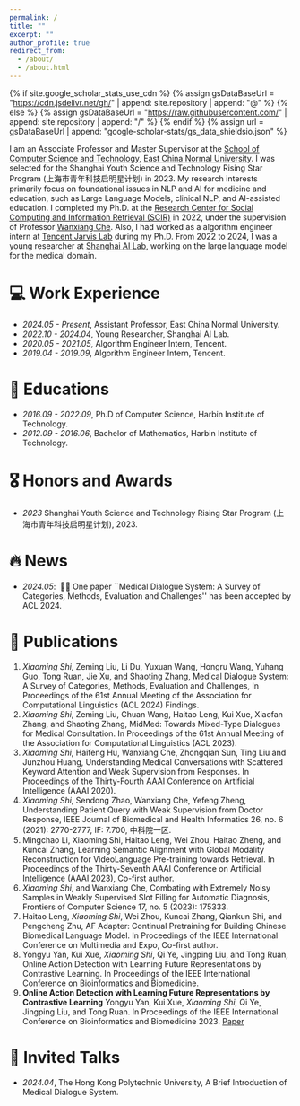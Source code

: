 ```yaml
---
permalink: /
title: ""
excerpt: ""
author_profile: true
redirect_from: 
  - /about/
  - /about.html
---
```


{% if site.google_scholar_stats_use_cdn %}
{% assign gsDataBaseUrl = "https://cdn.jsdelivr.net/gh/" | append: site.repository | append: "@" %}
{% else %}
{% assign gsDataBaseUrl = "https://raw.githubusercontent.com/" | append: site.repository | append: "/" %}
{% endif %}
{% assign url = gsDataBaseUrl | append: "google-scholar-stats/gs_data_shieldsio.json" %}

<span class='anchor' id='about-me'></span>

I am an Associate Professor and Master Supervisor at the [School of Computer Science and Technology](http://www.cs.ecnu.edu.cn/), [East China Normal University](https://english.ecnu.edu.cn/). 
I was selected for the Shanghai Youth Science and Technology Rising Star Program (上海市青年科技启明星计划) in 2023.
My research interests primarily focus on foundational issues in NLP and AI for medicine and education, such as Large Language Models, clinical NLP, and AI-assisted education. 
I completed my Ph.D. at the [Research Center for Social Computing and Information Retrieval (SCIR)](https://ir.hit.edu.cn/) in 2022, under the supervision of Professor [Wanxiang Che](http://ir.hit.edu.cn/~car/). 
Also, I had worked as a algorithm engineer intern at [Tencent Jarvis Lab](https://jarvislab.tencent.com/) during my Ph.D.
From 2022 to 2024, I was a young researcher at [Shanghai AI Lab](https://www.shlab.org.cn/), working on the large language model for the medical domain.

# 💻 Work Experience
- *2024.05 - Present*, Assistant Professor, East China Normal University.
- *2022.10 - 2024.04*, Young Researcher, Shanghai AI Lab.
- *2020.05 - 2021.05*, Algorithm Engineer Intern, Tencent.
- *2019.04 - 2019.09*, Algorithm Engineer Intern, Tencent.

# 📖 Educations
- *2016.09 - 2022.09*, Ph.D of Computer Science, Harbin Institute of Technology. 
- *2012.09 - 2016.06*, Bachelor of Mathematics, Harbin Institute of Technology. 

# 🎖 Honors and Awards
- *2023* Shanghai Youth Science and Technology Rising Star Program (上海市青年科技启明星计划), 2023.

# 🔥 News
- *2024.05*: &nbsp;🎉🎉 One paper ``Medical Dialogue System: A Survey of Categories, Methods, Evaluation and Challenges'' has been accepted by ACL 2024.

# 📝 Publications 
1. *Xiaoming Shi*, Zeming Liu, Li Du, Yuxuan Wang, Hongru Wang, Yuhang Guo, Tong Ruan, Jie Xu, and Shaoting Zhang, Medical Dialogue System: A Survey of Categories,
Methods, Evaluation and Challenges, In Proceedings of the 61st Annual Meeting of the Association for Computational Linguistics (ACL 2024) Findings.
2. *Xiaoming Shi*, Zeming Liu, Chuan Wang, Haitao Leng, Kui Xue, Xiaofan Zhang, and Shaoting Zhang, MidMed: Towards Mixed-Type Dialogues for Medical Consultation. In Proceedings of the 61st Annual Meeting of the Association for Computational
Linguistics (ACL 2023).
3. *Xiaoming Shi*, Haifeng Hu, Wanxiang Che, Zhongqian Sun, Ting Liu and Junzhou Huang, Understanding Medical Conversations with Scattered Keyword Attention and Weak Supervision from Responses. In Proceedings of the Thirty-Fourth AAAI Conference on Artificial Intelligence (AAAI 2020).
4. *Xiaoming Shi*, Sendong Zhao, Wanxiang Che, Yefeng Zheng, Understanding Patient Query with Weak Supervision from Doctor Response, IEEE Journal of Biomedical and Health Informatics 26, no. 6 (2021): 2770-2777, IF: 7.700, 中科院一区.
5. Mingchao Li, Xiaoming Shi, Haitao Leng, Wei Zhou, Haitao Zheng, and Kuncai Zhang, Learning Semantic Alignment with Global Modality Reconstruction for VideoLanguage Pre-training towards Retrieval. In Proceedings of the Thirty-Seventh AAAI
Conference on Artificial Intelligence (AAAI 2023), Co-first author.
6. *Xiaoming Shi*, and Wanxiang Che, Combating with Extremely Noisy Samples in Weakly Supervised Slot Filling for Automatic Diagnosis, Frontiers of Computer Science 17, no. 5 (2023): 175333.
7. Haitao Leng, *Xiaoming Shi*, Wei Zhou, Kuncai Zhang, Qiankun Shi, and Pengcheng Zhu, AF Adapter: Continual Pretraining for Building Chinese Biomedical Language Model. In Proceedings of the IEEE International Conference on Multimedia and Expo, Co-first author.
8. Yongyu Yan, Kui Xue, *Xiaoming Shi*, Qi Ye, Jingping Liu, and Tong Ruan, Online Action Detection with Learning Future Representations by Contrastive Learning. In Proceedings of the IEEE International Conference on Bioinformatics and Biomedicine.
9. **Online Action Detection with Learning Future Representations by Contrastive Learning**
   Yongyu Yan, Kui Xue, *Xiaoming Shi*, Qi Ye, Jingping Liu, and Tong Ruan.
   In Proceedings of the IEEE International Conference on Bioinformatics and Biomedicine 2023.
   [Paper](https://ieeexplore.ieee.org/stamp/stamp.jsp?tp=&arnumber=10220027)
# 💬 Invited Talks
- *2024.04*, The Hong Kong Polytechnic University, A Brief Introduction of Medical Dialogue System. 
